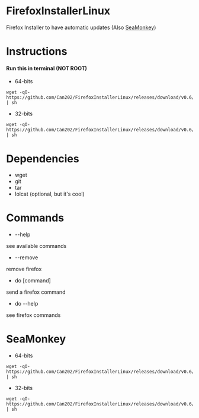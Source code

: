 # FirefoxInstallerLinux
Firefox Installer to have automatic updates (Also [SeaMonkey](#SeaMonkey))

# Instructions

#### Run this in terminal (NOT ROOT)

- 64-bits
~~~
wget -qO- https://github.com/Can202/FirefoxInstallerLinux/releases/download/v0.6/firefox_installer_64 | sh
~~~
- 32-bits
~~~
wget -qO- https://github.com/Can202/FirefoxInstallerLinux/releases/download/v0.6/firefox_installer_32 | sh
~~~

# Dependencies

- wget
- git
- tar
- lolcat (optional, but it's cool)

# Commands

- --help

see available commands

- --remove

remove firefox

- do [command]

send a firefox command

- do --help

see firefox commands

# SeaMonkey
- 64-bits
~~~
wget -qO- https://github.com/Can202/FirefoxInstallerLinux/releases/download/v0.6/seamonkey_installer_64 | sh
~~~
- 32-bits
~~~
wget -qO- https://github.com/Can202/FirefoxInstallerLinux/releases/download/v0.6/seamonkey_installer_32 | sh
~~~
